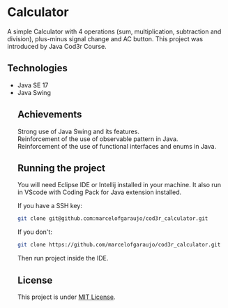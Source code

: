 <h1>Calculator</h1>
<p>A simple Calculator with 4 operations (sum, multiplication, subtraction and division), plus-minus signal change and AC button. This project was introduced by Java Cod3r Course.</p>
<h2>Technologies</h2>
<ul><li>Java SE 17</li>
<li>Java Swing</li>
<h2>Achievements</h2>
Strong use of Java Swing and its features.<br>
Reinforcement of the use of observable pattern in Java.<br>
Reinforcement of the use of functional interfaces and enums in Java.
<h2>Running the project</h2>
You will need Eclipse IDE or Intellij installed in your machine. It also run in VScode with Coding Pack for Java extension installed.<br>
<p>If you have a SSH key:</p>

```sh
git clone git@github.com:marcelofgaraujo/cod3r_calculator.git
```

<p>If you don't:</p>

```sh
git clone https://github.com/marcelofgaraujo/cod3r_calculator.git
```

Then run project inside the IDE.
<h2>License</h2>
<p>This project is under <a href="https://github.com/marcelofgaraujo/cod3r_calculator/blob/main/LICENSE.md">MIT License</a>.</p>